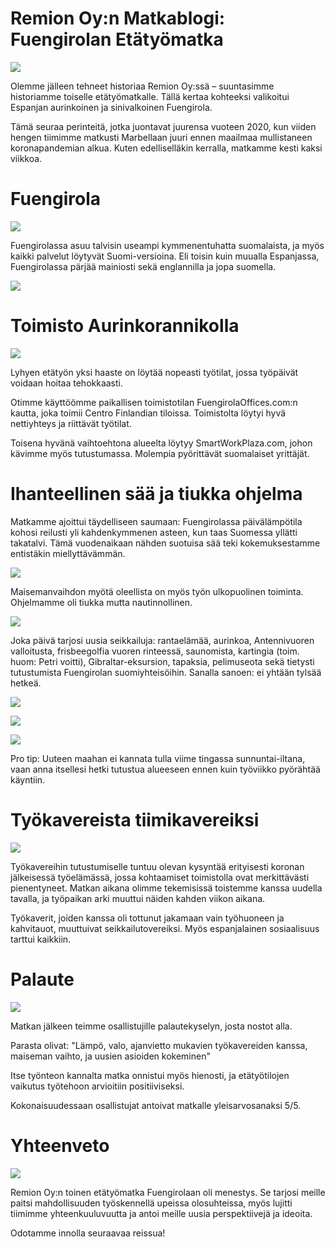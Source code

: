 # Remion Oy:n Matkablogi: Fuengirolan Etätyömatka

![](/remion/puerto.jpg)

Olemme jälleen tehneet historiaa Remion Oy:ssä – suuntasimme historiamme toiselle etätyömatkalle. Tällä kertaa kohteeksi valikoitui Espanjan aurinkoinen ja sinivalkoinen Fuengirola.

Tämä seuraa perinteitä, jotka juontavat juurensa vuoteen 2020, kun viiden hengen tiimimme matkusti Marbellaan juuri ennen maailmaa mullistaneen koronapandemian alkua. Kuten edelliselläkin kerralla, matkamme kesti kaksi viikkoa.

# Fuengirola

![](/remion/sohail.jpg)

Fuengirolassa asuu talvisin useampi kymmenentuhatta suomalaista, ja myös kaikki palvelut löytyvät Suomi-versioina. Eli toisin kuin muualla Espanjassa, Fuengirolassa pärjää mainiosti sekä englannilla ja jopa suomella. 

![](/remion/taulu.jpg)


# Toimisto Aurinkorannikolla

![](/remion/parveke.jpg)

Lyhyen etätyön yksi haaste on löytää nopeasti työtilat, jossa työpäivät voidaan hoitaa tehokkaasti.

Otimme käyttöömme paikallisen toimistotilan FuengirolaOffices.com:n kautta, joka toimii Centro Finlandian tiloissa. Toimistolta löytyi hyvä nettiyhteys ja riittävät työtilat. 

Toisena hyvänä vaihtoehtona alueelta löytyy SmartWorkPlaza.com, johon kävimme myös tutustumassa. Molempia pyörittävät suomalaiset yrittäjät.

# Ihanteellinen sää ja tiukka ohjelma

Matkamme ajoittui täydelliseen saumaan: Fuengirolassa päivälämpötila kohosi reilusti yli kahdenkymmenen asteen, kun taas Suomessa yllätti takatalvi. Tämä vuodenaikaan nähden suotuisa sää teki kokemuksestamme entistäkin miellyttävämmän.

![](/remion/frisbee.jpg)

Maisemanvaihdon myötä oleellista on myös työn ulkopuolinen toiminta. Ohjelmamme oli tiukka mutta nautinnollinen. 

![](/remion/apina.jpg)

Joka päivä tarjosi uusia seikkailuja: rantaelämää, aurinkoa, Antennivuoren valloitusta, frisbeegolfia vuoren rinteessä, saunomista, kartingia (toim. huom: Petri voitti), Gibraltar-eksursion, tapaksia, pelimuseota sekä tietysti tutustumista Fuengirolan suomiyhteisöihin. Sanalla sanoen: ei yhtään tylsää hetkeä.



![](/remion/retro.jpg)

![](/remion/reppu.jpg)

![](/remion/oxo.jpg)

Pro tip: Uuteen maahan ei kannata tulla viime tingassa sunnuntai-iltana, vaan anna itsellesi hetki tutustua alueeseen ennen kuin työviikko pyörähtää käyntiin.

# Työkavereista tiimikavereiksi

![](/remion/sauna.jpg)

Työkavereihin tutustumiselle tuntuu olevan kysyntää erityisesti koronan jälkeisessä työelämässä, jossa kohtaamiset toimistolla ovat merkittävästi pienentyneet.
Matkan aikana olimme tekemisissä toistemme kanssa uudella tavalla, ja työpaikan arki muuttui näiden kahden viikon aikana. 

Työkaverit, joiden kanssa oli tottunut jakamaan vain työhuoneen ja kahvitauot, muuttuivat seikkailutovereiksi. Myös espanjalainen sosiaalisuus tarttui kaikkiin.

# Palaute

![](/remion/puerto2.jpg)

Matkan jälkeen teimme osallistujille palautekyselyn, josta nostot alla.

Parasta olivat: "Lämpö, valo, ajanvietto mukavien työkavereiden kanssa, maiseman vaihto, ja uusien asioiden kokeminen"

Itse työnteon kannalta matka onnistui myös hienosti, ja etätyötilojen vaikutus työtehoon arvioitiin positiiviseksi.

Kokonaisuudessaan osallistujat antoivat matkalle yleisarvosanaksi 5/5.

# Yhteenveto


![](/remion/sunrise.jpg)

Remion Oy:n toinen etätyömatka Fuengirolaan oli menestys. Se tarjosi meille paitsi mahdollisuuden työskennellä upeissa olosuhteissa, myös lujitti tiimimme yhteenkuuluvuutta ja antoi meille uusia perspektiivejä ja ideoita. 

Odotamme innolla seuraavaa reissua!